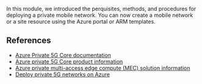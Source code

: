 In this module, we introduced the perquisites, methods, and procedures for deploying a private mobile network. You can now create a mobile network or a site resource using the Azure portal or ARM templates.

## References

- [Azure Private 5G Core documentation](/azure/private-5g-core/)
- [Azure private 5G Core product information](https://azure.microsoft.com/products/private-5g-core/)
- [Azure private multi-access edge compute (MEC) solution information](https://azure.microsoft.com/solutions/private-multi-access-edge-compute-mec/)
- [Deploy private 5G networks on Azure](/azure/architecture/industries/telecommunications/deploy-private-mobile-network)
